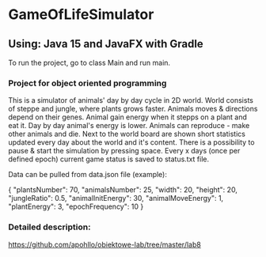 # GameOfLifeSimulator

## Using: Java 15 and JavaFX with Gradle

To run the project, go to class Main and run main.


### Project for object oriented programming

This is a simulator of animals' day by day cycle in 2D world. World consists of steppe and jungle, where plants grows faster.
Animals moves & directions depend on their genes. Animal gain energy when it stepps on a plant and eat it. Day by day animal's energy is lower. Animals can reproduce - make other animals and die.
Next to the world board are shown short statistics updated every day about the world and it's content.
There is a possibility to pause & start the simulation by pressing space.
Every x days (once per defined epoch) current game status is saved to status.txt file.


Data can be pulled from data.json file (example):

{
  "plantsNumber": 70,
  "animalsNumber": 25,
  "width": 20,
  "height": 20,
  "jungleRatio": 0.5,
  "animalInitEnergy": 30,
  "animalMoveEnergy": 1,
  "plantEnergy": 3,
  "epochFrequency": 10
}


### Detailed description:
https://github.com/apohllo/obiektowe-lab/tree/master/lab8
